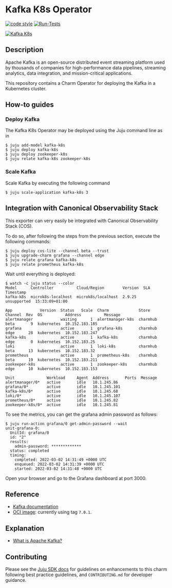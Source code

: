 <!-- Copyright 2022 Canonical Ltd.
See LICENSE file for licensing details. -->

# Kafka K8s Operator

[![code style](https://img.shields.io/badge/code%20style-black-000000.svg)](https://github.com/psf/black/tree/main)
[![Run-Tests](https://github.com/charmed-osm/kafka-k8s-operator/actions/workflows/ci.yaml/badge.svg)](https://github.com/charmed-osm/kafka-k8s-operator/actions/workflows/ci.yaml)

[![Kafka K8s](https://charmhub.io/kafka-k8s/badge.svg)](https://charmhub.io/kafka-k8s)

## Description

Apache Kafka is an open-source distributed event streaming platform used by thousands of companies for high-performance data pipelines, streaming analytics, data integration, and mission-critical applications.

This repository contains a Charm Operator for deploying the Kafka in a Kubernetes cluster.

<!-- ## Tutorials
-  -->

## How-to guides

### Deploy Kafka

The Kafka K8s Operator may be deployed using the Juju command line as in

```shell
$ juju add-model kafka-k8s
$ juju deploy kafka-k8s
$ juju deploy zookeeper-k8s
$ juju relate kafka-k8s zookeeper-k8s
```

### Scale Kafka

Scale Kafka by executing the following command

```shell
$ juju scale-application kafka-k8s 3
```

## Integration with Canonical Observability Stack

This exporter can very easily be integrated with Canonical Observability Stack (COS).

To do so, after following the steps from the previous section, execute the following commands:

```shell
$ juju deploy cos-lite --channel beta --trust
$ juju upgrade-charm grafana --channel edge
$ juju relate grafana kafka-k8s
$ juju relate prometheus kafka-k8s
```

Wait until everything is deployed:
```shell
$ watch -c juju status --color
Model      Controller          Cloud/Region        Version  SLA          Timestamp
kafka-k8s  microk8s-localhost  microk8s/localhost  2.9.25   unsupported  15:33:09+01:00

App            Version  Status   Scale  Charm             Store     Channel  Rev  OS          Address          Message
alertmanager            waiting      1  alertmanager-k8s  charmhub  beta       9  kubernetes  10.152.183.185
grafana                 active       1  grafana-k8s       charmhub  edge      28  kubernetes  10.152.183.247
kafka-k8s               active       1  kafka-k8s         charmhub  edge       0  kubernetes  10.152.183.25
loki                    active       1  loki-k8s          charmhub  beta      13  kubernetes  10.152.183.32
prometheus              active       1  prometheus-k8s    charmhub  beta      19  kubernetes  10.152.183.211
zookeeper-k8s           active       1  zookeeper-k8s     charmhub  edge      10  kubernetes  10.152.183.153

Unit              Workload     Agent  Address       Ports  Message
alertmanager/0*   active       idle   10.1.245.86
grafana/0*        active       idle   10.1.245.101
kafka-k8s/0*      active       idle   10.1.245.68
loki/0*           active       idle   10.1.245.107
prometheus/0*     active       idle   10.1.245.82
zookeeper-k8s/0*  active       idle   10.1.245.81
```

To see the metrics, you can get the grafana admin password as follows:

```shell
$ juju run-action grafana/0 get-admin-password --wait
unit-grafana-0:
  UnitId: grafana/0
  id: "2"
  results:
    admin-password: *************
  status: completed
  timing:
    completed: 2022-03-02 14:31:49 +0000 UTC
    enqueued: 2022-03-02 14:31:39 +0000 UTC
    started: 2022-03-02 14:31:48 +0000 UTC
```

Open your browser and go to the Grafana dashboard at port 3000.

## Reference

- [Kafka documentation](https://kafka.apache.org/documentation/)
- [OCI image](https://hub.docker.com/r/confluentinc/cp-kafka): currently using tag `7.0.1`.

## Explanation

- [What is Apache Kafka?](https://kafka.apache.org/intro)

## Contributing

Please see the [Juju SDK docs](https://juju.is/docs/sdk) for guidelines
on enhancements to this charm following best practice guidelines, and
`CONTRIBUTING.md` for developer guidance.
